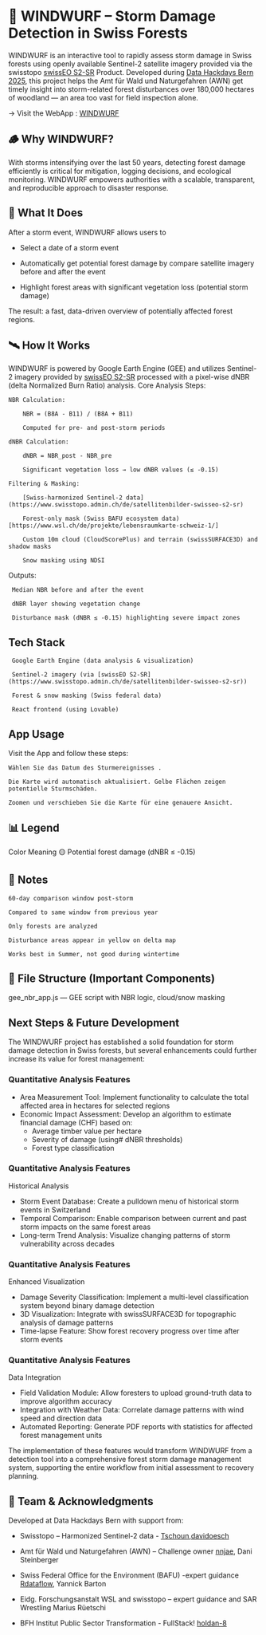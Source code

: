 # 🌲 WINDWURF – Storm Damage Detection in Swiss Forests

WINDWURF is an interactive tool to rapidly assess storm damage in Swiss forests using openly available Sentinel-2 satellite imagery provided via the swisstopo [swissEO S2-SR](https://www.swisstopo.admin.ch/de/satellitenbilder-swisseo-s2-sr) Product. Developed during [Data Hackdays Bern 2025](https://hack.data-hackdays-be.ch/project/60), this project helps the Amt für Wald und Naturgefahren (AWN) get timely insight into storm-related forest disturbances over 180,000 hectares of woodland — an area too vast for field inspection alone.

-> Visit the WebApp : [WINDWURF](https://holdan-8.github.io/windwurf-watcher-tool-80/)

## 🪵 Why WINDWURF?

With storms intensifying over the last 50 years, detecting forest damage efficiently is critical for mitigation, logging decisions, and ecological monitoring. WINDWURF empowers authorities with a scalable, transparent, and reproducible approach to disaster response.

## 🚀 What It Does

After a storm event, WINDWURF allows users to

- Select a date of a storm event

- Automatically get potential forest damage by compare satellite imagery before and after the event

- Highlight forest areas with significant vegetation loss (potential storm damage)

The result: a fast, data-driven overview of potentially affected forest regions.

## 🛰️ How It Works

WINDWURF is powered by Google Earth Engine (GEE) and utilizes Sentinel-2 imagery provided by [swissEO S2-SR](https://www.swisstopo.admin.ch/de/satellitenbilder-swisseo-s2-sr) processed with a pixel-wise dNBR (delta Normalized Burn Ratio) analysis.
Core Analysis Steps:

    NBR Calculation:

        NBR = (B8A - B11) / (B8A + B11)

        Computed for pre- and post-storm periods

    dNBR Calculation:

        dNBR = NBR_post - NBR_pre

        Significant vegetation loss → low dNBR values (≤ -0.15)

    Filtering & Masking:

        [Swiss-harmonized Sentinel-2 data](https://www.swisstopo.admin.ch/de/satellitenbilder-swisseo-s2-sr)

        Forest-only mask (Swiss BAFU ecosystem data)[https://www.wsl.ch/de/projekte/lebensraumkarte-schweiz-1/]

        Custom 10m cloud (CloudScorePlus) and terrain (swissSURFACE3D) and shadow masks

        Snow masking using NDSI

Outputs:

     Median NBR before and after the event

     dNBR layer showing vegetation change

     Disturbance mask (dNBR ≤ -0.15) highlighting severe impact zones

##  Tech Stack

     Google Earth Engine (data analysis & visualization)

     Sentinel-2 imagery (via [swissEO S2-SR](https://www.swisstopo.admin.ch/de/satellitenbilder-swisseo-s2-sr))

     Forest & snow masking (Swiss federal data)

     React frontend (using Lovable)

##  App Usage

Visit the App and follow these steps:

    Wählen Sie das Datum des Sturmereignisses .

    Die Karte wird automatisch aktualisiert. Gelbe Flächen zeigen potentielle Sturmschäden.

    Zoomen und verschieben Sie die Karte für eine genauere Ansicht.

## 📊 Legend
Color Meaning
🟡 Potential forest damage (dNBR ≤ -0.15)

## 📅 Notes

    60-day comparison window post-storm

    Compared to same window from previous year

    Only forests are analyzed

    Disturbance areas appear in yellow on delta map

    Works best in Summer, not good during wintertime

## 📁 File Structure (Important Components)
gee_nbr_app.js — GEE script with NBR logic, cloud/snow masking

## Next Steps & Future Development

The WINDWURF project has established a solid foundation for storm damage detection in Swiss forests, but several enhancements could further increase its value for forest management:

### Quantitative Analysis Features
- Area Measurement Tool: Implement functionality to calculate the total affected area in hectares for selected regions
- Economic Impact Assessment: Develop an algorithm to estimate financial damage (CHF) based on:
  - Average timber value per hectare
  - Severity of damage (using# dNBR thresholds)
  - Forest type classification

### Quantitative Analysis Features
Historical Analysis
- Storm Event Database: Create a pulldown menu of historical storm events in Switzerland
- Temporal Comparison: Enable comparison between current and past storm impacts on the same forest areas
- Long-term Trend Analysis: Visualize changing patterns of storm vulnerability across decades

### Quantitative Analysis Features
Enhanced Visualization
- Damage Severity Classification: Implement a multi-level classification system beyond binary damage detection
- 3D Visualization: Integrate with swissSURFACE3D for topographic analysis of damage patterns
- Time-lapse Feature: Show forest recovery progress over time after storm events

### Quantitative Analysis Features
Data Integration
- Field Validation Module: Allow foresters to upload ground-truth data to improve algorithm accuracy
- Integration with Weather Data: Correlate damage patterns with wind speed and direction data
- Automated Reporting: Generate PDF reports with statistics for affected forest management units

The implementation of these features would transform WINDWURF from a detection tool into a comprehensive forest storm damage management system, supporting the entire workflow from initial assessment to recovery planning.

## 👥 Team & Acknowledgments

Developed at Data Hackdays Bern with support from:

- Swisstopo – Harmonized Sentinel-2 data - [Tschoun](https://github.com/Tschoun),[davidoesch](https://github.com/davidoesch)

- Amt für Wald und Naturgefahren (AWN) – Challenge owner [nnjae](https://github.com/nnja), Dani Steinberger

- Swiss Federal Office for the Environment (BAFU) -expert guidance [Rdataflow](https://github.com/Rdataflow), Yannick Barton
    
- Eidg. Forschungsanstalt WSL and swisstopo – expert guidance and SAR Wrestling Marius Rüetschi

- BFH Institut Public Sector Transformation - FullStack! [holdan-8](https://github.com/holdan-8)



